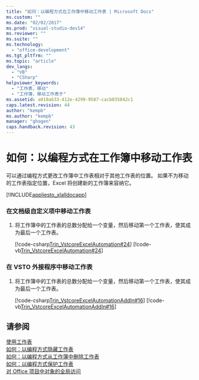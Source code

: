 ```yaml
---
title: "如何：以编程方式在工作簿中移动工作表 | Microsoft Docs"
ms.custom: ""
ms.date: "02/02/2017"
ms.prod: "visual-studio-dev14"
ms.reviewer: ""
ms.suite: ""
ms.technology: 
  - "office-development"
ms.tgt_pltfrm: ""
ms.topic: "article"
dev_langs: 
  - "VB"
  - "CSharp"
helpviewer_keywords: 
  - "工作表，移动"
  - "工作簿，移动工作表于"
ms.assetid: a010a633-412e-4299-9587-cacb035842c1
caps.latest.revision: 44
author: "kempb"
ms.author: "kempb"
manager: "ghogen"
caps.handback.revision: 43
---
```

# 如何：以编程方式在工作簿中移动工作表
  可以通过编程方式更改工作簿中工作表相对于其他工作表的位置。 如果不为移动的工作表指定位置，Excel 将创建新的工作簿来容纳它。  
  
 [!INCLUDE[appliesto_xlalldocapp](../vsto/includes/appliesto-xlalldocapp-md.md)]  
  
### 在文档级自定义项中移动工作表  
  
1.  将工作簿中的工作表的总数分配给一个变量，然后移动第一个工作表，使其成为最后一个工作表。  
  
     [!code-csharp[Trin_VstcoreExcelAutomation#24](../snippets/csharp/VS_Snippets_OfficeSP/Trin_VstcoreExcelAutomation/CS/Sheet1.cs#24)]
     [!code-vb[Trin_VstcoreExcelAutomation#24](../snippets/visualbasic/VS_Snippets_OfficeSP/Trin_VstcoreExcelAutomation/VB/Sheet1.vb#24)]  
  
### 在 VSTO 外接程序中移动工作表  
  
1.  将工作簿中的工作表的总数分配给一个变量，然后移动第一个工作表，使其成为最后一个工作表。  
  
     [!code-csharp[Trin_VstcoreExcelAutomationAddIn#16](../snippets/csharp/VS_Snippets_OfficeSP/Trin_VstcoreExcelAutomationAddIn/CS/ThisAddIn.cs#16)]
     [!code-vb[Trin_VstcoreExcelAutomationAddIn#16](../snippets/visualbasic/VS_Snippets_OfficeSP/Trin_VstcoreExcelAutomationAddIn/VB/ThisAddIn.vb#16)]  
  
## 请参阅  
 [使用工作表](../vsto/working-with-worksheets.md)   
 [如何：以编程方式隐藏工作表](../vsto/how-to-programmatically-hide-worksheets.md)   
 [如何：以编程方式从工作簿中删除工作表](../vsto/how-to-programmatically-delete-worksheets-from-workbooks.md)   
 [如何：以编程方式保护工作表](../vsto/how-to-programmatically-protect-worksheets.md)   
 [对 Office 项目中对象的全局访问](../vsto/global-access-to-objects-in-office-projects.md)  
  
  